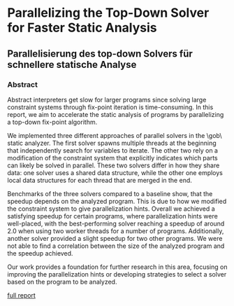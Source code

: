 # Parallelizing the Top-Down Solver for Faster Static Analysis
## Parallelisierung des top-down Solvers für schnellere statische Analyse
### Abstract
Abstract interpreters get slow for larger programs since solving large constraint systems through fix-point iteration is time-consuming. In this report, we aim to accelerate the static analysis of programs by parallelizing a top-down fix-point algorithm.

We implemented three different approaches of parallel solvers in the \gob\ static analyzer. The first solver spawns multiple threads at the beginning that independently search for variables to iterate. The other two rely on a modification of the constraint system that explicitly indicates which parts can likely be solved in parallel. These two solvers differ in how they share data: one solver uses a shared data structure, while the other one employs local data structures for each thread that are merged in the end.

Benchmarks of the three solvers compared to a baseline show, that the speedup depends on the analyzed program. This is due to how we modified the constraint system to give parallelization hints. Overall we achieved a satisfying speedup for certain programs, where parallelization hints were well-placed, with the best-performing solver reaching a speedup of around 2.0 when using two worker threads for a number of programs. Additionally, another solver provided a slight speedup for two other programs. We were not able to find a correlation between the size of the analyzed program and the speedup achieved.

Our work provides a foundation for further research in this area, focusing on improving the parallelization hints or developing strategies to select a solver based on the program to be analyzed.

[full report](https://github.com/FelixKrayer/gr-report-parallel-goblint/blob/main/Report_2024_10_27.pdf)
